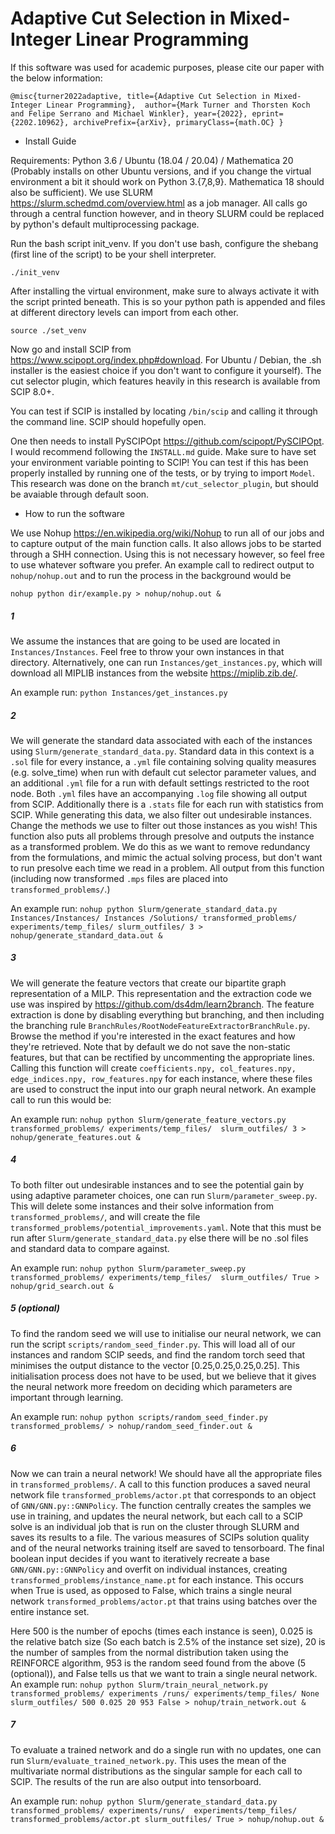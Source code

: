 # Adaptive Cut Selection in Mixed-Integer Linear Programming

If this software was used for academic purposes, please cite our paper with the below information:

`@misc{turner2022adaptive,
      title={Adaptive Cut Selection in Mixed-Integer Linear Programming}, 
      author={Mark Turner and Thorsten Koch and Felipe Serrano and Michael Winkler},
      year={2022},
      eprint={2202.10962},
      archivePrefix={arXiv},
      primaryClass={math.OC}
}`

- Install Guide

Requirements: Python 3.6 / Ubuntu (18.04 / 20.04) / Mathematica 20 (Probably installs on other Ubuntu versions, and if
you change the virtual environment a bit it should work on Python 3.{7,8,9}. Mathematica 18 should also be sufficient). 
We use SLURM <https://slurm.schedmd.com/overview.html> as a job manager. All calls go through a central function 
however, and in theory SLURM could be replaced by python's default multiprocessing package. 

Run the bash script init_venv. If you don't use bash, configure the shebang (first line of the script) to be your 
shell interpreter. 

`./init_venv`

After installing the virtual environment, make sure to always activate it with the script printed beneath. This is so
your python path is appended and files at different directory levels can import from each other.

`source ./set_venv`

Now go and install SCIP from <https://www.scipopt.org/index.php#download>. For Ubuntu / Debian, the .sh installer is 
the easiest choice if you don't want to configure it yourself). The cut selector plugin, which features heavily in 
this research is available from SCIP 8.0+.

You can test if SCIP is installed by locating `/bin/scip` and calling it through the command line. SCIP should 
hopefully open.

One then needs to install PySCIPOpt <https://github.com/scipopt/PySCIPOpt>. I would recommend following the 
`INSTALL.md` guide. Make sure to have set your environment variable pointing to SCIP! You can test if this has been
properly installed by running one of the tests, or by trying to import `Model`. This research was done on the branch
`mt/cut_selector_plugin`, but should be avaiable through default soon.

- How to run the software

We use Nohup <https://en.wikipedia.org/wiki/Nohup> to run all of our jobs and to capture output of the main function
calls. It also allows jobs to be started through a SHH connection. Using this is not necessary however, so feel free 
to use whatever software you prefer. An example call to redirect output to `nohup/nohup.out` and to run the process in
the background would be

`nohup python dir/example.py > nohup/nohup.out &`

##### 1
We assume the instances that are going to be used are located in `Instances/Instances`. Feel free to throw your
own instances in that directory. Alternatively, one can run `Instances/get_instances.py`, which will download 
all MIPLIB instances from the website <https://miplib.zib.de/>.

An example run: `python Instances/get_instances.py`

##### 2

We will generate the standard data associated with each of the instances using
`Slurm/generate_standard_data.py`. Standard data in this context is 
a `.sol` file for every instance, a `.yml` file containing solving quality measures (e.g. solve_time) when run with 
default cut selector parameter values, and an additional `.yml` file for a run with default settings restricted to the 
root node. Both `.yml` files have an accompanying `.log` file showing all output from SCIP. 
Additionally there is a `.stats` file for each run with statistics from SCIP. While generating this data,
we also filter out undesirable instances. Change the methods we use to filter out those instances as you wish! 
This function also puts all problems through presolve and outputs the instance as a transformed problem. We do this
as we want to remove redundancy from the formulations, and mimic the actual solving process, but don't want
to run presolve each time we read in a problem. All output from this function (including now transformed `.mps` files
are placed into `transformed_problems/`.)

An example run: `nohup python Slurm/generate_standard_data.py Instances/Instances/ Instances
/Solutions/ transformed_problems/ experiments/temp_files/ slurm_outfiles/ 3 > nohup/generate_standard_data.out &`

##### 3

We will generate the feature vectors that create our bipartite graph representation of a MILP. 
This representation and the extraction code we use was inspired by <https://github.com/ds4dm/learn2branch>.
The feature extraction is done by disabling everything but branching, and then including the branching rule
`BranchRules/RootNodeFeatureExtractorBranchRule.py`. Browse the method if you're interested in the exact features and
how they're retrieved. Note that by default we do not save the non-static features, but that can be rectified by
uncommenting the appropriate lines.
Calling this function will create `coefficients.npy, col_features.npy, edge_indices.npy, row_features.npy` for each
instance, where these files are used to construct the input into our graph neural network. 
An example call to run this would be:

An example run: `nohup python Slurm/generate_feature_vectors.py transformed_problems/ experiments/temp_files/ 
slurm_outfiles/ 3 > nohup/generate_features.out &`

##### 4

To both filter out undesirable instances and to see the potential gain by using adaptive parameter choices,
one can run `Slurm/parameter_sweep.py`. This will delete some instances and their solve information from
`transformed_problems/`, and will create
the file `transformed_problems/potential_improvements.yaml`. Note that this must be run after 
`Slurm/generate_standard_data.py` else there will be no .sol files and standard data to compare against. 

An example run: `nohup python Slurm/parameter_sweep.py transformed_problems/ experiments/temp_files/ 
slurm_outfiles/ True > nohup/grid_search.out &`

##### 5 (optional)

To find the random seed we will use to initialise our neural network, we can run the script
`scripts/random_seed_finder.py`. This will load all of our instances and random SCIP seeds,
and find the random torch seed that minimises the output distance to the vector [0.25,0.25,0.25,0.25].
This initialisation process does not have to be used, but we believe that it gives the neural network more freedom
on deciding which parameters are important through learning.

An example run: `nohup python scripts/random_seed_finder.py transformed_problems/ > nohup/random_seed_finder.out &`

##### 6

Now we can train a neural network! We should have all the appropriate files in `transformed_problems/`. 
A call to this function produces a saved neural network file `transformed_problems/actor.pt` that corresponds to an 
object of `GNN/GNN.py::GNNPolicy`. The function centrally creates the samples we use in training, and updates 
the neural network, but each call to a SCIP solve is an individual job that is run on the cluster through SLURM and 
saves its results to a file. The various measures of SCIPs solution quality and of the neural networks training 
itself are saved to tensorboard. The final boolean input decides if you want to iteratively recreate a base 
`GNN/GNN.py::GNNPolicy` and overfit on individual instances, creating `transformed_problems/instance_name.pt` for
each instance. This occurs when True is used, as opposed to False, which trains a single neural network
`transformed_problems/actor.pt` that trains using batches over the entire instance set.

Here 500 is the number of epochs (times each instance is seen), 0.025 is the relative batch size
(So each batch is 2.5% of the instance set size), 20 is the number of samples from the normal distribution taken
using the REINFORCE algorithm, 953 is the random seed found from  the above (5 (optional)), and False tells us
that we want to train a single neural network. 
An example run: `nohup python Slurm/train_neural_network.py transformed_problems/ experiments
/runs/ experiments/temp_files/ None slurm_outfiles/ 500 0.025 20 953 False > nohup/train_network.out &`

##### 7

To evaluate a trained network and do a single run with no updates, one can run 
`Slurm/evaluate_trained_network.py`. This uses the mean of the multivariate normal distributions as the singular sample
for each call to SCIP. The results of the run are also output into tensorboard. 

An example run: `nohup python Slurm/generate_standard_data.py transformed_problems/ experiments/runs/ 
experiments/temp_files/ transformed_problems/actor.pt slurm_outfiles/ True > nohup/nohup.out &`


